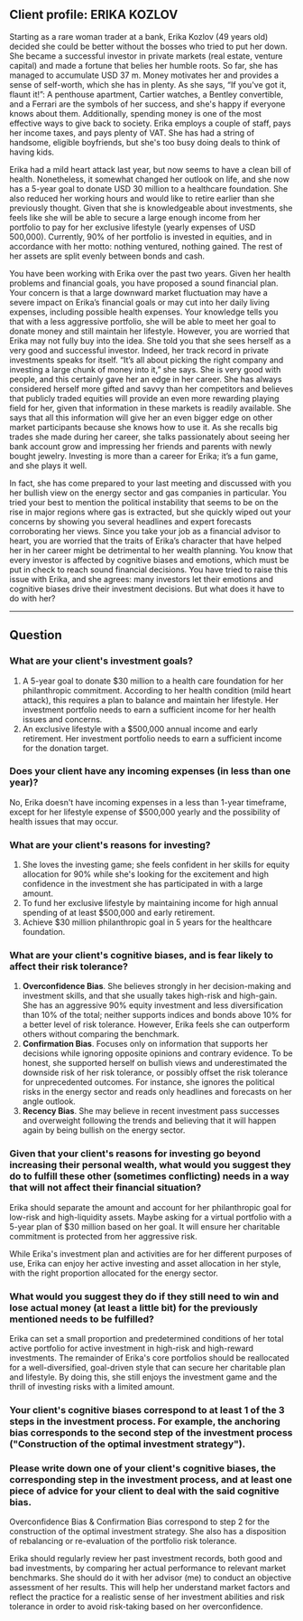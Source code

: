 ## Client profile: ERIKA KOZLOV

Starting as a rare woman trader at a bank, Erika Kozlov (49 years old) decided she could be better without the bosses who tried to put her down.  She became a successful investor in private markets (real estate, venture capital) and made a fortune that belies her humble roots.  So far, she has managed to accumulate USD 37 m. Money motivates her and provides a sense of self-worth, which she has in plenty. 
As she says, “If you've got it, flaunt it!”: A penthouse apartment, Cartier watches, a Bentley convertible, and a Ferrari are the symbols of her success, and she's happy if everyone knows about them. Additionally, spending money is one of the most effective ways to give back to society.  Erika employs a couple of staff, pays her income taxes, and pays plenty of VAT. She has had a string of handsome, eligible boyfriends, but she's too busy doing deals to think of having kids. 

Erika had a mild heart attack last year, but now seems to have a clean bill of health. Nonetheless, it somewhat changed her outlook on life, and she now has a 5-year goal to donate USD 30 million to a healthcare foundation. She also reduced her working hours and would like to retire earlier than she previously thought. Given that she is knowledgeable about investments, she feels like she will be able to secure a large enough income from her portfolio to pay for her exclusive lifestyle (yearly expenses of USD 500,000). Currently, 90% of her portfolio is invested in equities, and in accordance with her motto: nothing ventured, nothing gained. The rest of her assets are split evenly between bonds and cash.

You have been working with Erika over the past two years. Given her health problems and financial goals, you have proposed a sound financial plan. Your concern is that a large downward market fluctuation may have a severe impact on Erika’s financial goals or may cut into her daily living expenses, including possible health expenses. Your knowledge tells you that with a less aggressive portfolio, she will be able to meet her goal to donate money and still maintain her lifestyle. However, you are worried that Erika may not fully buy into the idea. She told you that she sees herself as a very good and successful investor. Indeed, her track record in private investments speaks for itself. “It’s all about picking the right company and investing a large chunk of money into it,” she says. She is very good with people, and this certainly gave her an edge in her career. She has always considered herself more gifted and savvy than her competitors and believes that publicly traded equities will provide an even more rewarding playing field for her, given that information in these markets is readily available. She says that all this information will give her an even bigger edge on other market participants because she knows how to use it. As she recalls big trades she made during her career, she talks passionately about seeing her bank account grow and impressing her friends and parents with newly bought jewelry. Investing is more than a career for Erika; it’s a fun game, and she plays it well.

In fact, she has come prepared to your last meeting and discussed with you her bullish view on the energy sector and gas companies in particular. You tried your best to mention the political instability that seems to be on the rise in major regions where gas is extracted, but she quickly wiped out your concerns by showing you several headlines and expert forecasts corroborating her views. Since you take your job as a financial advisor to heart, you are worried that the traits of Erika’s character that have helped her in her career might be detrimental to her wealth planning. You know that every investor is affected by cognitive biases and emotions, which must be put in check to reach sound financial decisions. You have tried to raise this issue with Erika, and she agrees: many investors let their emotions and cognitive biases drive their investment decisions. But what does it have to do with her?

---
## Question

### What are your client's investment goals?

1. A 5-year goal to donate $30 million to a health care foundation for her philanthropic commitment. According to her health condition (mild heart attack), this requires a plan to balance and maintain her lifestyle. Her investment portfolio needs to earn a sufficient income for her health issues and concerns.
2. An exclusive lifestyle with a $500,000 annual income and early retirement. Her investment portfolio needs to earn a sufficient income for the donation target.

### Does your client have any incoming expenses (in less than one year)?

No, Erika doesn't have incoming expenses in a less than 1-year timeframe, except for her lifestyle expense of $500,000 yearly and the possibility of health issues that may occur.

### What are your client's reasons for investing?

1. She loves the investing game; she feels confident in her skills for equity allocation for 90% while she's looking for the excitement and high confidence in the investment she has participated in with a large amount. 
2. To fund her exclusive lifestyle by maintaining income for high annual spending of at least $500,000 and early retirement.
3. Achieve $30 million philanthropic goal in 5 years for the healthcare foundation.

### What are your client's cognitive biases, and is fear likely to affect their risk tolerance?

1. **Overconfidence Bias**. She believes strongly in her decision-making and investment skills, and that she usually takes high-risk and high-gain. She has an aggressive 90% equity investment and less diversification than 10% of the total; neither supports indices and bonds above 10% for a better level of risk tolerance. However, Erika feels she can outperform others without comparing the benchmark.
2. **Confirmation Bias**. Focuses only on information that supports her decisions while ignoring opposite opinions and contrary evidence. To be honest, she supported herself on bullish views and underestimated the downside risk of her risk tolerance, or possibly offset the risk tolerance for unprecedented outcomes. For instance, she ignores the political risks in the energy sector and reads only headlines and forecasts on her angle outlook.
3. **Recency Bias**. She may believe in recent investment pass successes and overweight following the trends and believing that it will happen again by being bullish on the energy sector.

### Given that your client's reasons for investing go beyond increasing their personal wealth, what would you suggest they do to fulfill these other (sometimes conflicting) needs in a way that will not affect their financial situation?

Erika should separate the amount and account for her philanthropic goal for low-risk and high-liquidity assets. Maybe asking for a virtual portfolio with a 5-year plan of $30 million based on her goal.
It will ensure her charitable commitment is protected from her aggressive risk.

While Erika's investment plan and activities are for her different purposes of use, Erika can enjoy her active investing and asset allocation in her style, with the right proportion allocated for the energy sector.

### What would you suggest they do if they still need to win and lose actual money (at least a little bit) for the previously mentioned needs to be fulfilled?

Erika can set a small proportion and predetermined conditions of her total active portfolio for active investment in high-risk and high-reward investments. The remainder of Erika's core portfolios should be reallocated for a well-diversified, goal-driven style that can secure her charitable plan and lifestyle.
By doing this, she still enjoys the investment game and the thrill of investing risks with a limited amount.

### Your client's cognitive biases correspond to at least 1 of the 3 steps in the investment process. For example, the anchoring bias corresponds to the second step of the investment process ("Construction of the optimal investment strategy").
### Please write down one of your client's cognitive biases, the corresponding step in the investment process, and at least one piece of advice for your client to deal with the said cognitive bias.

Overconfidence Bias & Confirmation Bias correspond to step 2 for the construction of the optimal investment strategy. She also has a disposition of rebalancing or re-evaluation of the portfolio risk tolerance.

Erika should regularly review her past investment records, both good and bad investments, by comparing her actual performance to relevant market benchmarks. She should do it with her advisor (me) to conduct an objective assessment of her results. This will help her understand market factors and reflect the practice for a realistic sense of her investment abilities and risk tolerance in order to avoid risk-taking based on her overconfidence.
